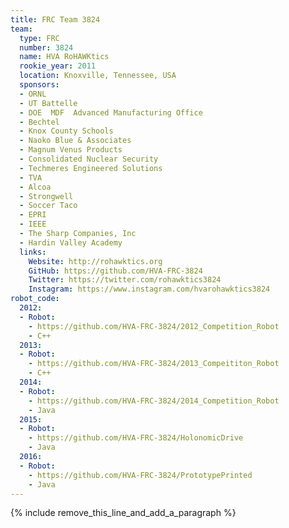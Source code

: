 ```yaml
---
title: FRC Team 3824
team:
  type: FRC
  number: 3824
  name: HVA RoHAWKtics
  rookie_year: 2011
  location: Knoxville, Tennessee, USA
  sponsors:
  - ORNL
  - UT Battelle
  - DOE  MDF  Advanced Manufacturing Office
  - Bechtel
  - Knox County Schools
  - Naoko Blue & Associates
  - Magnum Venus Products
  - Consolidated Nuclear Security
  - Techmeres Engineered Solutions
  - TVA
  - Alcoa
  - Strongwell
  - Soccer Taco
  - EPRI
  - IEEE
  - The Sharp Companies, Inc
  - Hardin Valley Academy
  links:
    Website: http://rohawktics.org
    GitHub: https://github.com/HVA-FRC-3824
    Twitter: https://twitter.com/rohawktics3824
    Instagram: https://www.instagram.com/hvarohawktics3824
robot_code:
  2012:
  - Robot:
    - https://github.com/HVA-FRC-3824/2012_Competition_Robot
    - C++
  2013:
  - Robot:
    - https://github.com/HVA-FRC-3824/2013_Compeititon_Robot
    - C++
  2014:
  - Robot:
    - https://github.com/HVA-FRC-3824/2014_Competition_Robot
    - Java
  2015:
  - Robot:
    - https://github.com/HVA-FRC-3824/HolonomicDrive
    - Java
  2016:
  - Robot:
    - https://github.com/HVA-FRC-3824/PrototypePrinted
    - Java
---
```


{% include remove_this_line_and_add_a_paragraph %}
